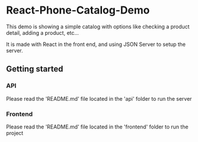 # React-Phone-Catalog-Demo

This demo is showing a simple catalog with options like checking a product detail, adding a product, etc...

It is made with React in the front end, and using JSON Server to setup the server.

## Getting started

### API
Please read the 'README.md' file located in the 'api' folder to run the server

### Frontend
Please read the 'README.md' file located in the 'frontend' folder to run the project